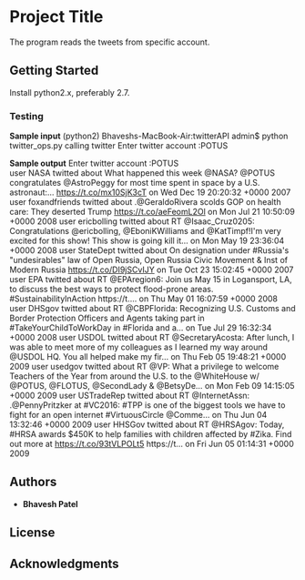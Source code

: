 # Project Title
The program reads the tweets from specific account.

## Getting Started

Install python2.x, preferably 2.7.

### Testing
**Sample input**
(python2) Bhaveshs-MacBook-Air:twitterAPI admin$ python twitter_ops.py
calling twitter
Enter twitter account :POTUS

**Sample output**
Enter twitter account :POTUS   
user  NASA twitted about
What happened this week @NASA? @POTUS congratulates @AstroPeggy for most time spent in space by a U.S. astronaut:… https://t.co/mx10SjK3cT
on  Wed Dec 19 20:20:32 +0000 2007
user  foxandfriends twitted about
.@GeraldoRivera scolds GOP on health care: They deserted Trump https://t.co/aeFeomL2Ol
on  Mon Jul 21 10:50:09 +0000 2008
user  ericbolling twitted about
RT @Isaac_Cruz0205: Congratulations @ericbolling, @EboniKWilliams and @KatTimpf!I'm very excited for this show! This show is going kill it…
on  Mon May 19 23:36:04 +0000 2008
user  StateDept twitted about
On designation under #Russia's "undesirables" law of Open Russia, Open Russia Civic Movement &amp; Inst of Modern Russia
https://t.co/DI9jSCvIJY
on  Tue Oct 23 15:02:45 +0000 2007
user  EPA twitted about
RT @EPAregion6: Join us May 15 in Logansport, LA, to discuss the best ways to protect flood-prone areas. #SustainabilityInAction https://t.…
on  Thu May 01 16:07:59 +0000 2008
user  DHSgov twitted about
RT @CBPFlorida: Recognizing U.S. Customs and Border Protection Officers and Agents taking part in #TakeYourChildToWorkDay in #Florida and a…
on  Tue Jul 29 16:32:34 +0000 2008
user  USDOL twitted about
RT @SecretaryAcosta: After lunch, I was able to meet more of my colleagues as I learned my way around @USDOL HQ. You all helped make my fir…
on  Thu Feb 05 19:48:21 +0000 2009
user  usedgov twitted about
RT @VP: What a privilege to welcome Teachers of the Year from around the U.S. to the @WhiteHouse w/ @POTUS, @FLOTUS, @SecondLady &amp; @BetsyDe…
on  Mon Feb 09 14:15:05 +0000 2009
user  USTradeRep twitted about
RT @InternetAssn: .@PennyPritzker at #VC2016: #TPP is one of the biggest tools we have to fight for an open internet #VirtuousCircle @Comme…
on  Thu Jun 04 13:32:46 +0000 2009
user  HHSGov twitted about
RT @HRSAgov: Today, #HRSA awards $450K to help families with children affected by #Zika. Find out more at https://t.co/93tVLPOLt5 https://t…
on  Fri Jun 05 01:14:31 +0000 2009

## Authors

* **Bhavesh Patel**

## License

## Acknowledgments
